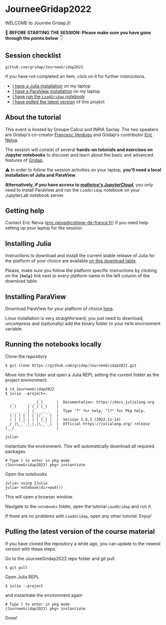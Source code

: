 # JourneeGridap2022

WELCOME to Journée Gridap.jl!

🚨 **BEFORE STARTING THE SESSION: Please make sure you have gone through the points below** 👇

## Session checklist

```
github.com/gridap/JourneeGridap2022
```

If you have not completed an item, click on it for further instructions.

* [I have a Julia installation](#installing-julia) on my laptop
* [I have a ParaView installation](#installing-paraview) on my laptop
* [I have run the `LoadGridap` notebook](#running-the-notebooks-locally)
* [I have pulled the latest version](#pulling-the-latest-version-of-the-course-material) of this project

## About the tutorial

This event is hosted by Groupe Calcul and INRIA Saclay. The two speakers are Gridap's co-creator [Francesc Verdugo](https://github.com/fverdugo) and Gridap's contributor [Eric Neiva](https://github.com/ericneiva).

The session will consist of several **hands-on tutorials and exercises on Jupyter notebooks** to discover and learn about the basic and advanced features of [Gridap](https://github.com/gridap/Gridap.jl).

⚠️ In order to follow the session activities on your laptop, **you'll need a local installation of Julia and ParaView**.

**Alternatively, if you have access to [mathrice's JupyterCloud](https://jupytercloud.math.cnrs.fr/sites/)**, you only need to install ParaView and run the `LoadGridap` notebook on your JupyterLab notebook server.

## Getting help

Contact Eric Neiva (eric.neiva@college-de-france.fr) if you need help setting up your laptop for the session.

## Installing Julia

Instructions to download and install the current stable release of Julia for the platform of your choice are available [on this download table](https://julialang.org/downloads/#current_stable_release).

Please, make sure you follow the platform specific instructions by clicking on the **`[help]`** link next to every platform name in the left column of the download table.

## Installing ParaView

Download ParaView for your platform of choice [here](https://www.paraview.org/download/).

Linux installation is very straighforward, you just need to download, uncompress and (optionally) add the binary folder to your `PATH` environment variable.

## Running the notebooks locally

Clone the repository
```
$ git clone https://github.com/gridap/JourneeGridap2022.git
```

Move into the folder and open a Julia REPL setting the current folder as the project environment. 
```
$ cd JourneeGridap2022
$ julia --project=.
               _
   _       _ _(_)_     |  Documentation: https://docs.julialang.org
  (_)     | (_) (_)    |
   _ _   _| |_  __ _   |  Type "?" for help, "]?" for Pkg help.
  | | | | | | |/ _` |  |
  | | |_| | | | (_| |  |  Version 1.8.3 (2022-11-14)
 _/ |\__'_|_|_|\__'_|  |  Official https://julialang.org/ release
|__/                   |

julia> 

```

Instantiate the environment. This will automatically download all required packages.
```
# Type ] to enter in pkg mode
(JourneeGridap2022) pkg> instantiate
```

Open the notebooks
```
julia> using IJulia
julia> notebook(dir=pwd())
```
This will open a browser window. 

Navigate to the `notebooks` folder, open the tutorial `LoadGridap` and run it.

If there are no problems with `LoadGridap`, open any other tutorial. Enjoy!

## Pulling the latest version of the course material

If you have cloned the repository a while ago, you can update to the newest version with these steps.

Go to the JourneeGridap2022 repo folder and git pull
```
$ git pull
```
Open Julia REPL
```
$ julia --project

```
and instantiate the environment again
```
# Type ] to enter in pkg mode
(JourneeGridap2022) pkg> instantiate
```

Done!

